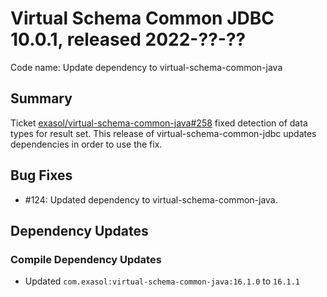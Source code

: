 # Virtual Schema Common JDBC 10.0.1, released 2022-??-??

Code name: Update dependency to virtual-schema-common-java

## Summary

Ticket [exasol/virtual-schema-common-java#258](https://github.com/exasol/virtual-schema-common-java/issues/258) fixed detection of data types for result set. This release of virtual-schema-common-jdbc updates dependencies in order to use the fix.

## Bug Fixes

* #124: Updated dependency to virtual-schema-common-java.

## Dependency Updates

### Compile Dependency Updates

* Updated `com.exasol:virtual-schema-common-java:16.1.0` to `16.1.1`
